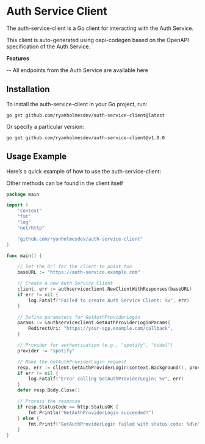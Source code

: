 # Auth Service Client

The auth-service-client is a Go client for interacting with the Auth Service.

This client is auto-generated using oapi-codegen based on the OpenAPI specification of the Auth Service.

**Features**

-- All endpoints from the Auth Service are available here

## Installation

To install the auth-service-client in your Go project, run:

`go get github.com/ryanholmesdev/auth-service-client@latest`

Or specify a particular version:

`go get github.com/ryanholmesdev/auth-service-client@v1.0.0`

## Usage Example

Here’s a quick example of how to use the auth-service-client:

Other methods can be found in the client itself

```go
package main

import (
	"context"
	"fmt"
	"log"
	"net/http"

	"github.com/ryanholmesdev/auth-service-client"
)

func main() {

	// Set the Url for the client to point too
	baseURL := "https://auth-service.example.com"

	// Create a new Auth Service Client
	client, err := authserviceclient.NewClientWithResponses(baseURL)
	if err != nil {
		log.Fatalf("Failed to create Auth Service Client: %v", err)
	}

	// Define parameters for GetAuthProviderLogin
	params := &authserviceclient.GetAuthProviderLoginParams{
		RedirectUri: "https://your-app.example.com/callback", 
	}

	// Provider for authentication (e.g., "spotify", "tidal")
	provider := "spotify"

	// Make the GetAuthProviderLogin request
	resp, err := client.GetAuthProviderLogin(context.Background(), provider, params)
	if err != nil {
		log.Fatalf("Error calling GetAuthProviderLogin: %v", err)
	}
	defer resp.Body.Close()

	// Process the response
	if resp.StatusCode == http.StatusOK {
		fmt.Println("GetAuthProviderLogin succeeded!")
	} else {
		fmt.Printf("GetAuthProviderLogin failed with status code: %d\n", resp.StatusCode)
	}
}

```
